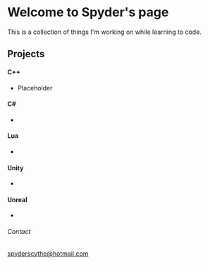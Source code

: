 # Welcome to Spyder's page
This is a collection of things I'm working on while learning to code.

## Projects

#### C++

- Placeholder

#### C#

-

#### Lua

-

#### Unity

-

#### Unreal

-

###### Contact

<spyderscythe@hotmail.com>
